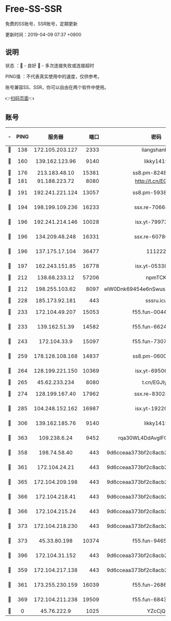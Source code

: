 # Free-SS-SSR

免费的SS账号、SSR账号，定期更新

更新时间：2019-04-09 07:37 +0800

## 说明

状态     ：🙂 - 良好 🙁 - 多次连接失败或连接超时

PING值   ：不代表真实使用中的速度，仅供参考。

账号兼容SS、SSR，你可以自由在两个软件中使用。

👉[扫码页面](https://liesauer.github.io/Free-SS-SSR/)👈

## 账号

|-|PING|服务器|端口|密码|加密方式|区域|
|:----:|:----:|:-----:|-----:|:----:|:----:|:----:|
|🙂|138|172.105.203.127|2333|liangshanbo|chacha20|JP|
|🙂|160|139.162.123.96|9140|likky1415|aes-256-cfb|JP|
|🙂|176|213.183.48.10|15381|ss8.pm-82487575|rc4-md5|RU|
|🙂|181|91.188.223.72|8080|http://t.cn/EGJIyrl|rc4-md5|RU|
|🙂|191|192.241.221.124|13057|ss8.pm-59380091|aes-256-cfb|US|
|🙂|194|198.199.109.236|16233|ssx.re-70668248|aes-256-cfb|US|
|🙂|196|192.241.214.146|10028|isx.yt-79973395|aes-256-cfb|US|
|🙂|196|134.209.48.248|16331|ssx.re-60780251|aes-256-cfb|US|
|🙂|196|137.175.17.104|36477|111222|aes-256-cfb|CN|
|🙂|197|162.243.151.85|16778|isx.yt-05338724|aes-256-cfb|US|
|🙂|212|138.68.233.12|57206|npmTCK|rc4-md5|US|
|🙂|212|198.255.103.62|8097|eIW0Dnk69454e6nSwuspv9DmS201tQ0D|aes-256-cfb|US|
|🙂|228|185.173.92.181|443|sssru.icu|rc4-md5|RU|
|🙂|233|172.104.49.207|15053|f55.fun-00442983|aes-256-cfb|SG|
|🙂|233|139.162.51.39|14582|f55.fun-66240156|aes-256-cfb|SG|
|🙂|243|172.104.33.9|15097|f55.fun-73077519|aes-256-cfb|SG|
|🙂|259|178.128.108.168|14837|ss8.pm-06000886|aes-256-cfb|SG|
|🙂|264|128.199.221.150|10369|isx.yt-69506615|aes-256-cfb|SG|
|🙂|265|45.62.233.234|8080|t.cn/EGJIyrl|rc4-md5|CA|
|🙂|274|128.199.167.40|17962|ssx.re-83028997|aes-256-cfb|SG|
|🙂|285|104.248.152.162|16987|isx.yt-19220154|aes-256-cfb|SG|
|🙂|306|139.162.185.76|9140|likky1415|aes-256-cfb|DE|
|🙂|363|109.238.6.24|9452|rqa30WL4DdAvgIFG6Fs3znzTa|aes-256-cfb|FR|
|🙂|358|198.74.58.40|443|9d6cceaa373bf2c8acb22e60b6a58be6|aes-256-cfb|US|
|🙂|361|172.104.24.21|443|9d6cceaa373bf2c8acb22e60b6a58be6|aes-256-cfb|US|
|🙂|365|172.104.209.198|443|9d6cceaa373bf2c8acb22e60b6a58be6|aes-256-cfb|US|
|🙂|366|172.104.218.41|443|9d6cceaa373bf2c8acb22e60b6a58be6|aes-256-cfb|US|
|🙂|366|172.104.215.24|443|9d6cceaa373bf2c8acb22e60b6a58be6|aes-256-cfb|US|
|🙂|373|172.104.218.230|443|9d6cceaa373bf2c8acb22e60b6a58be6|aes-256-cfb|US|
|🙂|373|45.33.80.198|10374|f55.fun-94658580|aes-256-cfb|US|
|🙂|396|172.104.31.152|443|9d6cceaa373bf2c8acb22e60b6a58be6|aes-256-cfb|US|
|🙁|359|172.104.217.138|443|9d6cceaa373bf2c8acb22e60b6a58be6|aes-256-cfb|US|
|🙁|361|173.255.230.159|16039|f55.fun-26864065|aes-256-cfb|US|
|🙁|369|172.104.211.238|19509|f55.fun-68433460|aes-256-cfb|US|
|🙁|0|45.76.222.9|1025|YZcCjQ|rc4-md5|JP|
